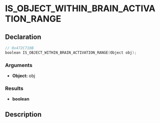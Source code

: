 # IS_OBJECT_WITHIN_BRAIN_ACTIVATION_RANGE

## Declaration
```cpp
// 0x472C710B
boolean IS_OBJECT_WITHIN_BRAIN_ACTIVATION_RANGE(Object obj);
```

### Arguments
- **Object:** obj

### Results
- **boolean**

## Description
